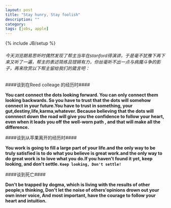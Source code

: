 ```yaml
---
layout: post
title: "Stay hunry, Stay foolish"
description: ""
category: 
tags: [jobs, apple]
---
```

{% include JB/setup %}


######  今天浏览朗易思听时偶然发现了帮主当年在stanford得演讲，于是毫不犹豫下再下来又听了一遍，帮主的表述简练且铿锵有力，你丝毫听不出一点与病魔斗争的影子，再来欣赏以下帮主留给我们的箴言吧：


####谈到在Reed colleage 的经历时####

  **You cant connect the dots looking forward. You can only connect them looking backwards. So you have to trust that the dots will somehow connect in your future.You have to trust in something, your gut,destiny,life,karma,whatever.
     Because believing that the dots will connnect down the road will give you the confidence to follow your heart, even when it leads you off the well-worn path , and that will make all the difference.**

####谈到从苹果离开的经历时####

  **You work is going to fill a large part of your life.and the only way to be truly satisfied is to do what you  believe is great work.and the only way to do great work is to love what you do.If you haven't found it yet, keep looking, and don't settle.
     `Keep looking, Don't settle!`**
     
####谈到死亡####

  **Don't be trapped by dogma, which is living with the results of other people;s thinking, Don't let the noise of others'opinions drown out your own inner voice, And most important, have the courage to follow your heart and intuition.** 